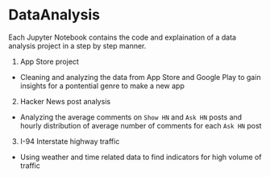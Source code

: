 # DataAnalysis
Each Jupyter Notebook contains the code and explaination of a data analysis project in a step by step manner.

1. App Store project
- Cleaning and analyzing the data from App Store and Google Play to gain insights for a pontential genre to make a new app  

2. Hacker News post analysis
- Analyzing the average comments on `Show HN` and `Ask HN` posts and hourly distribution of average number of comments for each `Ask HN` post

3. I-94 Interstate highway traffic 
- Using weather and time related data to find indicators for high volume of traffic 